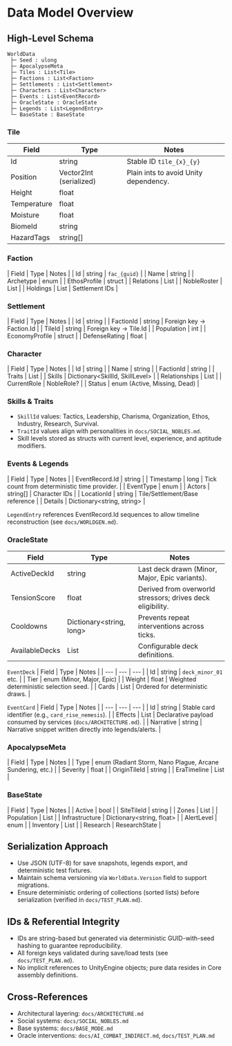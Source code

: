 # Data Model Overview

## High-Level Schema
```
WorldData
 ├─ Seed : ulong
 ├─ ApocalypseMeta
 ├─ Tiles : List<Tile>
 ├─ Factions : List<Faction>
 ├─ Settlements : List<Settlement>
 ├─ Characters : List<Character>
 ├─ Events : List<EventRecord>
 ├─ OracleState : OracleState
 ├─ Legends : List<LegendEntry>
 └─ BaseState : BaseState
```

### Tile
| Field | Type | Notes |
| --- | --- | --- |
| Id | string | Stable ID `tile_{x}_{y}` |
| Position | Vector2Int (serialized) | Plain ints to avoid Unity dependency. |
| Height | float |
| Temperature | float |
| Moisture | float |
| BiomeId | string |
| HazardTags | string[] |

### Faction
| Field | Type | Notes |
| Id | string | `fac_{guid}` |
| Name | string |
| Archetype | enum |
| EthosProfile | struct |
| Relations | List<RelationRecord> |
| NobleRoster | List<NobleRoleAssignment> |
| Holdings | List<string> | Settlement IDs |

### Settlement
| Field | Type | Notes |
| Id | string |
| FactionId | string | Foreign key → Faction.Id |
| TileId | string | Foreign key → Tile.Id |
| Population | int |
| EconomyProfile | struct |
| DefenseRating | float |

### Character
| Field | Type | Notes |
| Id | string |
| Name | string |
| FactionId | string |
| Traits | List<TraitId> |
| Skills | Dictionary<SkillId, SkillLevel> |
| Relationships | List<RelationshipRecord> |
| CurrentRole | NobleRole? |
| Status | enum (Active, Missing, Dead) |

### Skills & Traits
- `SkillId` values: Tactics, Leadership, Charisma, Organization, Ethos, Industry, Research, Survival.
- `TraitId` values align with personalities in `docs/SOCIAL_NOBLES.md`.
- Skill levels stored as structs with current level, experience, and aptitude modifiers.

### Events & Legends
| Field | Type | Notes |
| EventRecord.Id | string |
| Timestamp | long | Tick count from deterministic time provider. |
| EventType | enum |
| Actors | string[] | Character IDs |
| LocationId | string | Tile/Settlement/Base reference |
| Details | Dictionary<string, string> |

`LegendEntry` references EventRecord.Id sequences to allow timeline reconstruction (see `docs/WORLDGEN.md`).

### OracleState
| Field | Type | Notes |
| --- | --- | --- |
| ActiveDeckId | string | Last deck drawn (Minor, Major, Epic variants). |
| TensionScore | float | Derived from overworld stressors; drives deck eligibility. |
| Cooldowns | Dictionary<string, long> | Prevents repeat interventions across ticks. |
| AvailableDecks | List<EventDeck> | Configurable deck definitions. |

`EventDeck`
| Field | Type | Notes |
| --- | --- | --- |
| Id | string | `deck_minor_01` etc. |
| Tier | enum (Minor, Major, Epic) |
| Weight | float | Weighted deterministic selection seed. |
| Cards | List<EventCard> | Ordered for deterministic draws. |

`EventCard`
| Field | Type | Notes |
| --- | --- | --- |
| Id | string | Stable card identifier (e.g., `card_rise_nemesis`). |
| Effects | List<EventEffect> | Declarative payload consumed by services (`docs/ARCHITECTURE.md`). |
| Narrative | string | Narrative snippet written directly into legends/alerts. |

### ApocalypseMeta
| Field | Type | Notes |
| Type | enum (Radiant Storm, Nano Plague, Arcane Sundering, etc.) |
| Severity | float |
| OriginTileId | string |
| EraTimeline | List<EraEvent> |

### BaseState
| Field | Type | Notes |
| Active | bool |
| SiteTileId | string |
| Zones | List<BaseZone> |
| Population | List<CharacterId> |
| Infrastructure | Dictionary<string, float> |
| AlertLevel | enum |
| Inventory | List<ItemStack> |
| Research | ResearchState |

## Serialization Approach
- Use JSON (UTF-8) for save snapshots, legends export, and deterministic test fixtures.
- Maintain schema versioning via `WorldData.Version` field to support migrations.
- Ensure deterministic ordering of collections (sorted lists) before serialization (verified in `docs/TEST_PLAN.md`).

## IDs & Referential Integrity
- IDs are string-based but generated via deterministic GUID-with-seed hashing to guarantee reproducibility.
- All foreign keys validated during save/load tests (see `docs/TEST_PLAN.md`).
- No implicit references to UnityEngine objects; pure data resides in Core assembly definitions.

## Cross-References
- Architectural layering: `docs/ARCHITECTURE.md`
- Social systems: `docs/SOCIAL_NOBLES.md`
- Base systems: `docs/BASE_MODE.md`
- Oracle interventions: `docs/AI_COMBAT_INDIRECT.md`, `docs/TEST_PLAN.md`
